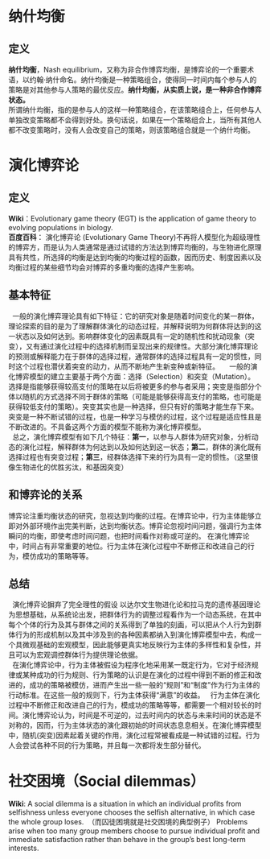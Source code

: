 # 纳什均衡
## 定义
**纳什均衡**，Nash equilibrium，又称为非合作博弈均衡，是博弈论的一个重要术语，以约翰·纳什命名。纳什均衡是一种策略组合，使得同一时间内每个参与人的策略是对其他参与人策略的最优反应。**纳什均衡，从实质上说，是一种非合作博弈状态。**  
所谓纳什均衡，指的是参与人的这样一种策略组合，在该策略组合上，任何参与人单独改变策略都不会得到好处。换句话说，如果在一个策略组合上，当所有其他人都不改变策略时，没有人会改变自己的策略，则该策略组合就是一个纳什均衡。


# 演化博弈论
## 定义  
**Wiki**：Evolutionary game theory (EGT) is the application of game theory to evolving populations in biology.  
**百度百科**：
演化博弈论 (Evolutionary Game Theory)不再将人模型化为超级理性的博弈方，而是认为人类通常是通过试错的方法达到博弈均衡的，与生物进化原理具有共性，所选择的均衡是达到均衡的均衡过程的函数，因而历史、制度因素以及均衡过程的某些细节均会对博弈的多重均衡的选择产生影响。

## 基本特征
   一般的演化博弈理论具有如下特征：它的研究对象是随着时间变化的某一群体，理论探索的目的是为了理解群体演化的动态过程，并解释说明为何群体将达到的这一状态以及如何达到。影响群体变化的因素既具有一定的随机性和扰动现象（突变），又有通过演化过程中的选择机制而呈现出来的规律性。大部分演化博弈理论的预测或解释能力在于群体的选择过程，通常群体的选择过程具有一定的惯性，同时这个过程也潜伏着突变的动力，从而不断地产生新变种或新特征。  
   一般的演化博弈模型的建立主要基于两个方面：选择（Selection）和突变（Mutation）。选择是指能够获得较高支付的策略在以后将被更多的参与者采用；突变是指部分个体以随机的方式选择不同于群体的策略（可能是能够获得高支付的策略，也可能是获得较低支付的策略）。突变其实也是一种选择，但只有好的策略才能生存下来。突变是一种不断试错的过程，也是一种学习与模仿的过程，这个过程是适应性且是不断改进的。不具备这两个方面的模型不能称为演化博弈模型。  
   总之，演化博弈模型有如下几个特征：**第一**，以参与人群体为研究对象，分析动态的演化过程，解释群体为何达到以及如何达到这一状态；**第二**，群体的演化既有选择过程也有突变过程；**第三**，经群体选择下来的行为具有一定的惯性。（这里很像生物进化的优胜劣汰，和基因突变） 
  
## 和博弈论的关系
博弈论注重均衡状态的研究，忽视达到均衡的过程。在博弈论中，行为主体能够立即对外部环境作出完美判断，达到均衡状态。博弈论忽视时间问题，强调行为主体瞬问的均衡，即使考虑时间问题，也把时间看作对称或可逆的。
在演化博弈论中，时间占有非常重要的地位。行为主体在演化过程中不断修正和改进自己的行为，模仿成功的策略等等。

## 总结  
   演化博弈论摒弃了完全理性的假设 以达尔文生物进化论和拉马克的遗传基因理论为思想基础，从系统论出发，把群体行为的调整过程看作为一个动态系统，在其中每个个体的行为及其与群体之间的关系得到了单独的刻画，可以把从个人行为到群体行为的形成机制以及其中涉及到的各种因素都纳入到演化博弈模型中去，构成一个具微观基础的宏观模型，因此能够更真实地反映行为主体的多样性和复杂性，并且可以为宏观调控群体行为提供理论依据。  
   在演化博弈论中，行为主体被假设为程序化地采用某一既定行为，它对于经济规律或某种成功的行为规则、行为策略的认识是在演化的过程中得到不断的修正和改进的，成功的策略被模仿，进而产生出一些一般的“规则”和“制度”作为行为主体的行动标准。在这些一般的规则下，行为主体获得“满意”的收益。 
   行为主体在演化过程中不断修正和改进自己的行为，模成功的策略等等，都需要一个相对较长的时间。演化博弈论认为，时间是不可逆的，过去时间内的状态与未来时间的状态是不对称的，因而，行为主体状态的演化跟初始的时间状态息息相关。在演化博弈模型中，随机(突变)因素起着关键的作用，演化过程常被看成是一种试错的过程。行为人会尝试各种不同的行为策略，并且每一次都将发生部分替代。
   

# 社交困境（Social dilemmas）
**Wiki**: A social dilemma is a situation in which an individual profits from selfishness unless everyone chooses the selfish alternative, in which case the whole group loses.  （而囚徒困境就是社交困境的典型例子）
Problems arise when too many group members choose to pursue individual profit and immediate satisfaction rather than behave in the group’s best long-term interests.
 


   
